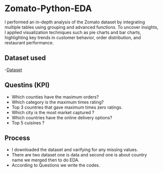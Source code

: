 # Zomato-Python-EDA
I performed an in-depth analysis of the Zomato dataset by integrating multiple tables using grouping and advanced functions. To uncover insights, I applied visualization techniques such as pie charts and bar charts, highlighting key trends in customer behavior, order distribution, and restaurant performance.

## Dataset used
-<a href="https://github.com/AsheeshSinghrajput/Zomato-Python-EDA/blob/main/zomato.csv">Dataset</a>

## Questins (KPI)
- Which counties have the maximum orders?
- Which category is the maximum times rating?
- Top 3 countries that gave maximum times zero ratings.
- Which city is the most market captured ?
- Which countries have the online delivery options?
- Top 5 cuisines ?

## Process
- I downloaded the dataset and varifying for any missing values.
- There are two dataset one is data and second one is about country name we merged then to do EDA.
- According to Questions we write the codes.

